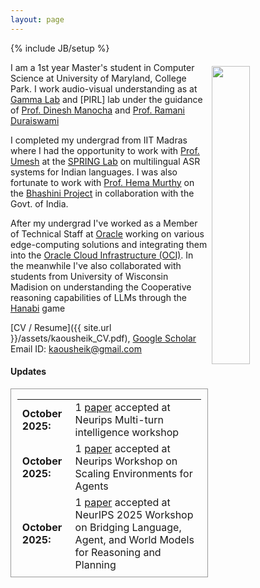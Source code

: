 ```yaml
---
layout: page
---
```

{% include JB/setup %}

<img style="float: right; width: 35%; padding: 6px;" src=" {{ site.url }}/assets/IMG_6822.jpg">

I am a 1st year Master's student in Computer Science at University of Maryland, College Park. I work audio-visual understanding as at [Gamma Lab](https://gamma.umd.edu/) and [PIRL] lab under the guidance of [Prof. Dinesh Manocha](https://scholar.google.com/citations?user=X08l_4IAAAAJ&hl=en) and [Prof. Ramani Duraiswami](http://users.umiacs.umd.edu/~ramanid/)

I completed my undergrad from IIT Madras where I had the opportunity to work with [Prof. Umesh](https://speech-lab-iitm.github.io/) at the [SPRING Lab](https://asr.iitm.ac.in/) on multilingual ASR systems for Indian languages. I was also fortunate to work with [Prof. Hema Murthy](https://bhashini.gov.in/) on the [Bhashini Project](https://bhashini.gov.in/) in collaboration with the Govt. of India.

After my undergrad I've worked as a Member of Technical Staff at [Oracle](https://www.oracle.com/cloud/) working on various edge-computing solutions and integrating them into the [Oracle Cloud Infrastructure (OCI)](https://www.oracle.com/cloud/). In the meanwhile I've also collaborated with students from University of Wisconsin Madision on understanding the Cooperative reasoning capabilities of LLMs through the [Hanabi](https://www.oracle.com/cloud/) game

[CV / Resume]({{ site.url }}/assets/kaousheik_CV.pdf), [Google Scholar](https://scholar.google.com/citations?user=Yc8bSDIAAAAJ&hl=en) 
Email ID: [kaousheik@gmail.com](mailto:kaousheik@gmail.com)  

#### Updates

<div style="height:300px;overflow:auto; border:1px solid #999; padding-left: 0.7em; padding-right: 0.7em">
<table>
<col width="100px">
<col width="650px">

<tr><td><b>October 2025:</b></td><td> 1 <a href="https://openreview.net/forum?id=MIhA9OQFxM#discussion">paper</a> accepted at Neurips Multi-turn intelligence workshop</td></tr>
<tr><td><b>October 2025:</b></td><td> 1 <a href="https://openreview.net/forum?id=8apVsxtUqX">paper</a> accepted at Neurips Workshop on Scaling Environments for Agents</td></tr>
<tr><td><b>October 2025:</b></td><td> 1 <a href="https://openreview.net/forum?id=38m5iU57Pi">paper</a> accepted at NeurIPS 2025 Workshop on Bridging Language, Agent, and World Models for Reasoning and Planning</td></tr>
<tr><td><b>Sept 2025:</b></td><td> 1 <a href="https://openreview.net/forum?id=z0QMyftUZu">paper</a> accepted at Knowledge Intensive Multimodal Reasoning workshop ICCV 2025, Hawaii</td></tr>
<tr><td><b>August 2025:</b></td><td> started my masters in CS at UMD as part of the Gamma Lab</td></tr>

<tr><td><b>June 2025:</b></td><td> 1 <a href="https://openreview.net/forum?id=z0QMyftUZu">paper</a> accepted at Multi-Agent Systems workshop ICML 2025, Vancouver</td></tr>
<tr><td><b>August 2023:</b></td><td> presented <a href="https://arxiv.org/abs/2305.19584">paper</a> on multilingual ASR systems for Indian languages at Interspeech 2023, Dublin</td></tr>
<tr><td><b>Sep 2018:</b></td><td> Started working at Oracle as a Member of Technical Staff - Private Cloud Appliance team</td></tr>
<tr><td><b>July 2023:</b></td><td> graduated from IIT Madras</td></tr>
<tr><td><b>Spring 2023:</b></td><td> Teaching Assistant for Signals and Systems</td></tr>
<tr><td><b>Fall 2022:</b></td><td> Teaching Assistant for Digital Signal Processing</td></tr>
<tr><td><b>Summer 2022:</b></td><td> Project Intern at Oracle</td></tr>